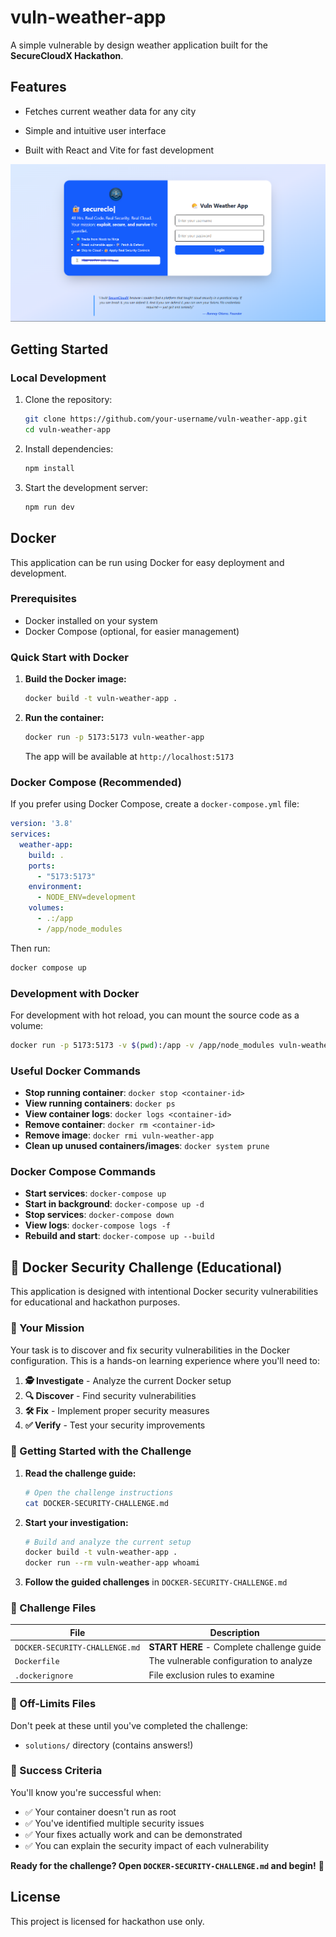 # vuln-weather-app

A simple vulnerable by design weather application built for the **SecureCloudX Hackathon**.

## Features

- Fetches current weather data for any city
- Simple and intuitive user interface

- Built with React and Vite for fast development

![Vulnerable Weather App](./src/assets/site-preview.png)

## Getting Started

### Local Development

1. Clone the repository:

    ```bash
    git clone https://github.com/your-username/vuln-weather-app.git
    cd vuln-weather-app
    ```

2. Install dependencies:

    ```bash
    npm install
    ```

3. Start the development server:

    ```bash
    npm run dev
    ```

## Docker

This application can be run using Docker for easy deployment and development.

### Prerequisites

- Docker installed on your system
- Docker Compose (optional, for easier management)

### Quick Start with Docker

1. **Build the Docker image:**

    ```bash
    docker build -t vuln-weather-app .
    ```

2. **Run the container:**

    ```bash
    docker run -p 5173:5173 vuln-weather-app
    ```

    The app will be available at `http://localhost:5173`

### Docker Compose (Recommended)

If you prefer using Docker Compose, create a `docker-compose.yml` file:

```yaml
version: '3.8'
services:
  weather-app:
    build: .
    ports:
      - "5173:5173"
    environment:
      - NODE_ENV=development
    volumes:
      - .:/app
      - /app/node_modules
```

Then run:

```bash
docker compose up
```

### Development with Docker

For development with hot reload, you can mount the source code as a volume:

```bash
docker run -p 5173:5173 -v $(pwd):/app -v /app/node_modules vuln-weather-app
```

### Useful Docker Commands

- **Stop running container**: `docker stop <container-id>`
- **View running containers**: `docker ps`
- **View container logs**: `docker logs <container-id>`
- **Remove container**: `docker rm <container-id>`
- **Remove image**: `docker rmi vuln-weather-app`
- **Clean up unused containers/images**: `docker system prune`

### Docker Compose Commands

- **Start services**: `docker-compose up`
- **Start in background**: `docker-compose up -d`
- **Stop services**: `docker-compose down`
- **View logs**: `docker-compose logs -f`
- **Rebuild and start**: `docker-compose up --build`

## 🚨 Docker Security Challenge (Educational)

This application is designed with intentional Docker security vulnerabilities for educational and hackathon purposes.

### 🎯 Your Mission

Your task is to discover and fix security vulnerabilities in the Docker configuration. This is a hands-on learning experience where you'll need to:

1. **🕵️ Investigate** - Analyze the current Docker setup
2. **🔍 Discover** - Find security vulnerabilities  
3. **🛠️ Fix** - Implement proper security measures
4. **✅ Verify** - Test your security improvements

### 🚀 Getting Started with the Challenge

1. **Read the challenge guide:**
   ```bash
   # Open the challenge instructions
   cat DOCKER-SECURITY-CHALLENGE.md
   ```

2. **Start your investigation:**
   ```bash
   # Build and analyze the current setup
   docker build -t vuln-weather-app .
   docker run --rm vuln-weather-app whoami
   ```

3. **Follow the guided challenges** in `DOCKER-SECURITY-CHALLENGE.md`

### 📁 Challenge Files

| File | Description |
|------|-------------|
| `DOCKER-SECURITY-CHALLENGE.md` | **START HERE** - Complete challenge guide |
| `Dockerfile` | The vulnerable configuration to analyze |
| `.dockerignore` | File exclusion rules to examine |

### 🚫 Off-Limits Files

Don't peek at these until you've completed the challenge:
- `solutions/` directory (contains answers!)

### 🎯 Success Criteria

You'll know you're successful when:
- ✅ Your container doesn't run as root
- ✅ You've identified multiple security issues
- ✅ Your fixes actually work and can be demonstrated
- ✅ You can explain the security impact of each vulnerability

**Ready for the challenge? Open `DOCKER-SECURITY-CHALLENGE.md` and begin!** 🔐

## License

This project is licensed for hackathon use only.

